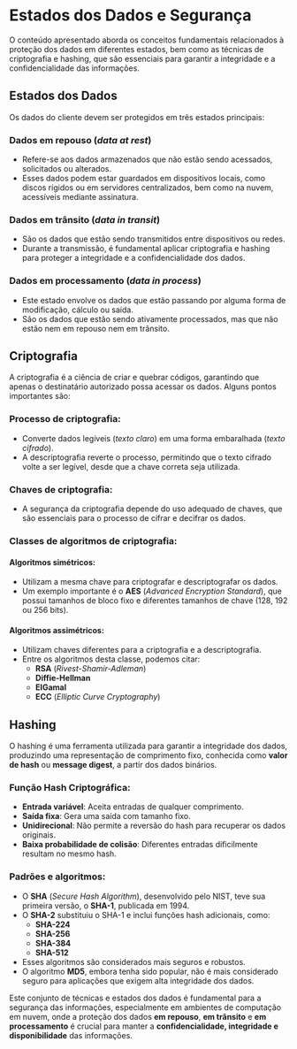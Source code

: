 # Estados dos Dados e Segurança

O conteúdo apresentado aborda os conceitos fundamentais relacionados à proteção dos dados em diferentes estados, bem como as técnicas de criptografia e hashing, que são essenciais para garantir a integridade e a confidencialidade das informações.

## Estados dos Dados

Os dados do cliente devem ser protegidos em três estados principais:

### Dados em repouso (_data at rest_)
- Refere-se aos dados armazenados que não estão sendo acessados, solicitados ou alterados.
- Esses dados podem estar guardados em dispositivos locais, como discos rígidos ou em servidores centralizados, bem como na nuvem, acessíveis mediante assinatura.

### Dados em trânsito (_data in transit_)
- São os dados que estão sendo transmitidos entre dispositivos ou redes.
- Durante a transmissão, é fundamental aplicar criptografia e hashing para proteger a integridade e a confidencialidade dos dados.

### Dados em processamento (_data in process_)
- Este estado envolve os dados que estão passando por alguma forma de modificação, cálculo ou saída.
- São os dados que estão sendo ativamente processados, mas que não estão nem em repouso nem em trânsito.

## Criptografia

A criptografia é a ciência de criar e quebrar códigos, garantindo que apenas o destinatário autorizado possa acessar os dados. Alguns pontos importantes são:

### Processo de criptografia:
- Converte dados legíveis (_texto claro_) em uma forma embaralhada (_texto cifrado_).
- A descriptografia reverte o processo, permitindo que o texto cifrado volte a ser legível, desde que a chave correta seja utilizada.

### Chaves de criptografia:
- A segurança da criptografia depende do uso adequado de chaves, que são essenciais para o processo de cifrar e decifrar os dados.

### Classes de algoritmos de criptografia:

#### Algoritmos simétricos:
- Utilizam a mesma chave para criptografar e descriptografar os dados.
- Um exemplo importante é o **AES** (_Advanced Encryption Standard_), que possui tamanhos de bloco fixo e diferentes tamanhos de chave (128, 192 ou 256 bits).

#### Algoritmos assimétricos:
- Utilizam chaves diferentes para a criptografia e a descriptografia.
- Entre os algoritmos desta classe, podemos citar:
  - **RSA** (_Rivest-Shamir-Adleman_)
  - **Diffie-Hellman**
  - **ElGamal**
  - **ECC** (_Elliptic Curve Cryptography_)

## Hashing

O hashing é uma ferramenta utilizada para garantir a integridade dos dados, produzindo uma representação de comprimento fixo, conhecida como **valor de hash** ou **message digest**, a partir dos dados binários.

### Função Hash Criptográfica:
- **Entrada variável**: Aceita entradas de qualquer comprimento.
- **Saída fixa**: Gera uma saída com tamanho fixo.
- **Unidirecional**: Não permite a reversão do hash para recuperar os dados originais.
- **Baixa probabilidade de colisão**: Diferentes entradas dificilmente resultam no mesmo hash.

### Padrões e algoritmos:
- O **SHA** (_Secure Hash Algorithm_), desenvolvido pelo NIST, teve sua primeira versão, o **SHA-1**, publicada em 1994.
- O **SHA-2** substituiu o SHA-1 e inclui funções hash adicionais, como:
  - **SHA-224**
  - **SHA-256**
  - **SHA-384**
  - **SHA-512**
- Esses algoritmos são considerados mais seguros e robustos.
- O algoritmo **MD5**, embora tenha sido popular, não é mais considerado seguro para aplicações que exigem alta integridade dos dados.

Este conjunto de técnicas e estados dos dados é fundamental para a segurança das informações, especialmente em ambientes de computação em nuvem, onde a proteção dos dados **em repouso**, **em trânsito** e **em processamento** é crucial para manter a **confidencialidade, integridade e disponibilidade** das informações.